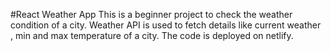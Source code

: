 #React Weather App
This is a beginner project to check the weather condition of a city.
Weather API is used to fetch details like current weather , min and max temperature of a city.
The code is deployed on netlify.
